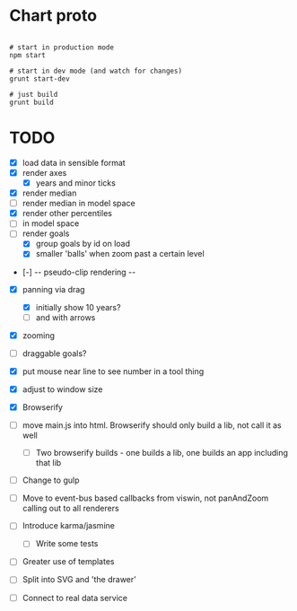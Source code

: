 Chart proto
======

```shell

# start in production mode
npm start

# start in dev mode (and watch for changes)
grunt start-dev

# just build
grunt build

```

TODO
====

* [x] load data in sensible format
* [x] render axes
    * [x] years and minor ticks
* [x] render median
* [ ]   render median in model space
* [x] render other percentiles
* [ ]   in model space
* [ ] render goals
    * [x] group goals by id on load
    * [x] smaller 'balls' when zoom past a certain level
* [-] -- pseudo-clip rendering --
* [x] panning via drag
    * [x] initially show 10 years?
    * [ ] and with arrows
* [x] zooming
* [ ] draggable goals?
* [x] put mouse near line to see number in a tool thing
* [x] adjust to window size

* [x] Browserify

* [ ] move main.js into html. Browserify should only build a lib, not call it as well
    * [ ] Two browserify builds - one builds a lib, one builds an app including that lib

* [ ] Change to gulp

* [ ] Move to event-bus based callbacks from viswin, not panAndZoom calling out to all renderers
* [ ] Introduce karma/jasmine
    * [ ] Write some tests
* [ ] Greater use of templates

* [ ] Split into SVG and 'the drawer'
* [ ] Connect to real data service
